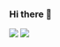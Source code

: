 ### Hi there 👋

<!--
**aym8n/aym8n** is a ✨ _special_ ✨ repository because its `README.md` (this file) appears on your GitHub profile.

Here are some ideas to get you started:

- 🔭 I’m currently working on ...
- 🌱 I’m currently learning ...
- 👯 I’m looking to collaborate on ...
- 🤔 I’m looking for help with ...
- 💬 Ask me about ...
- 📫 How to reach me: ...
- 😄 Pronouns: ...
- ⚡ Fun fact: ...
-->


<img src="https://github-readme-stats.vercel.app/api/top-langs/?username=er&hide_title=true&theme=github_dark&hide_border=true">
<img src="https://github-readme-stats.vercel.app/api?username=er&hide_title=true&hide_rank=true&show_icons=true&include_all_commits=true&count_private=true&theme=github_dark&hide_border=true" />
